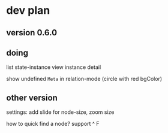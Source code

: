 # dev plan

## version 0.6.0
## doing

list state-instance
view instance detail

show undefined `Meta` in relation-mode (circle with red bgColor)

## other version

settings: add slide for node-size, zoom size

how to quick find a node? support ^ F



